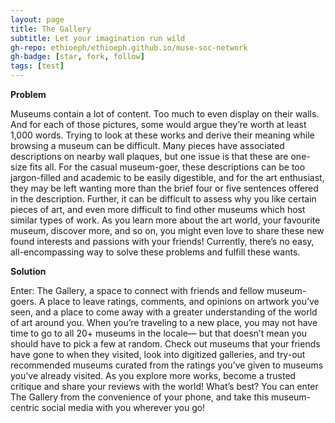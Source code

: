 ```yaml
---
layout: page
title: The Gallery
subtitle: Let your imagination run wild
gh-repo: ethioeph/ethioeph.github.io/muse-soc-network
gh-badge: [star, fork, follow]
tags: [test]
---
```


**Problem**

Museums contain a lot of content.  Too much to even display on their walls.  And for each of those pictures, some would argue they’re worth at least 1,000 words.  Trying to look at these works and derive their meaning while browsing a museum can be difficult.  Many pieces have associated descriptions on nearby wall plaques, but one issue is that these are one-size fits all.  For the casual museum-goer, these descriptions can be too jargon-filled and academic to be easily digestible, and for the art enthusiast, they may be left wanting more than the brief four or five sentences offered in the description.  Further, it can be difficult to assess why you like certain pieces of art, and even more difficult to find other museums which host similar types of work.  As you learn more about the art world, your favourite museum, discover more, and so on, you might even love to share these new found interests and passions with your friends!  Currently, there’s no easy, all-encompassing way to solve these problems and fulfill these wants.

**Solution**

Enter: The Gallery,  a space to connect with friends and fellow museum-goers.  A place to leave ratings, comments, and opinions on artwork you’ve seen, and a place to come away with a greater understanding of the world of art around you.  When you’re traveling to a new place, you may not have time to go to all 20+ museums in the locale— but that doesn’t mean you should have to pick a few at random.  Check out museums that your friends have gone to when they visited, look into digitized galleries, and try-out recommended museums curated from the ratings you’ve given to museums you’ve already visited.  As you explore more works, become a trusted critique and share your reviews with the world!  What’s best?  You can enter The Gallery from the convenience of your phone, and take this museum-centric social media with you wherever you go!

